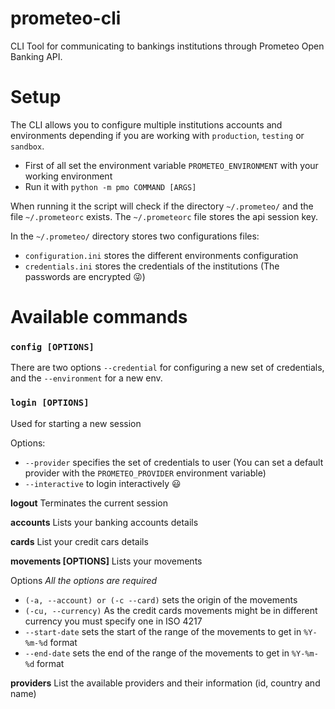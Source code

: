 # prometeo-cli

CLI Tool for communicating to bankings institutions through Prometeo Open Banking API.


# Setup

The CLI allows you to configure multiple institutions accounts and environments depending if you are working with `production`, `testing` or `sandbox`.

- First of all set the environment variable `PROMETEO_ENVIRONMENT` with your working environment
- Run it with `python -m pmo COMMAND [ARGS]`

When running it the script will check if the directory `~/.prometeo/` and the file `~/.prometeorc` exists.
The `~/.prometeorc` file stores the api session key.

In the `~/.prometeo/` directory stores two configurations files:

- `configuration.ini` stores the different environments configuration
- `credentials.ini` stores the credentials of the institutions (The passwords are encrypted  :stuck_out_tongue_winking_eye:)

# Available commands

### `config [OPTIONS]`
There are two options `--credential` for configuring a new set of credentials, and the `--environment` for a new env.

### `login [OPTIONS]`
Used for starting a new session

Options:

- `--provider` specifies the set of credentials to user (You can set a default provider with the `PROMETEO_PROVIDER` environment variable)
- `--interactive` to login interactively :smiley:

**logout**
Terminates the current session

**accounts**
Lists your banking accounts details

**cards**
List your credit cars details

**movements [OPTIONS]**
Lists your movements

Options
*All the options are required*
- `(-a, --account) or (-c --card)` sets the origin of the movements
- `(-cu, --currency)` As the credit cards movements might be in different currency you must specify one in ISO 4217
- `--start-date` sets the start of the range of the movements to get in  `%Y-%m-%d` format
- `--end-date` sets the end of the range of the movements to get in  `%Y-%m-%d` format

**providers**
List the available providers and their information (id, country and name)

